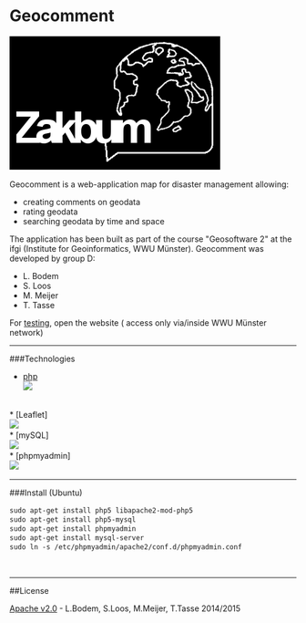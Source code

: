 
Geocomment
=========
<img src="img/ZakbumLogoFinal.png">

Geocomment is a web-application map for disaster management allowing:
* creating comments on geodata
* rating geodata
* searching geodata by time and space


The application has been built as part of the course "Geosoftware 2" at the ifgi (Institute for Geoinformatics, WWU Münster).
Geocomment was developed by group D:

* L. Bodem
* S. Loos
* M. Meijer
* T. Tasse

For [testing](http://giv-geosoft2d.uni-muenster.de), open the website ( access only via/inside WWU Münster network)

<hr>



###Technologies

* [php]
<br><img src="https://www.marcusjaschen.de/wp-content/uploads/2014/06/800px-PHP-n_logo.svg_.png" width="140px">
<br>
* [Leaflet] 
<br><img src="http://leafletjs.com/docs/images/logo.png" width=140px >
<br>
* [mySQL]
<br><img src="http://upload.wikimedia.org/wikipedia/de/thumb/1/1f/Logo_MySQL.svg/250px-Logo_MySQL.svg.png" width=140px>
<br>
* [phpmyadmin]
<br><img src="http://www.golem.de/1209/sp_94760-43822-i.png" width=140px>
<br>
<hr>

###Install  (Ubuntu)

```
sudo apt-get install php5 libapache2-mod-php5
sudo apt-get install php5-mysql
sudo apt-get install phpmyadmin
sudo apt-get install mysql-server
sudo ln -s /etc/phpmyadmin/apache2/conf.d/phpmyadmin.conf



```

<hr>

##License

[Apache v2.0](http://www.apache.org/licenses/LICENSE-2.0) - L.Bodem,  S.Loos,  M.Meijer,  T.Tasse  2014/2015


[Leaflet]:http://leafletjs.com/
[php]:http://php.net/
[mySQL]:http://www.mysql.de/
[phpmyadmin]:http://www.phpmyadmin.net/

